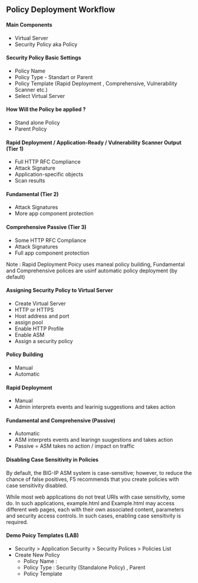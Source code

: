 ## Policy Deployment Workflow 

#### Main Components 

- Virtual Server 
- Security Policy aka Policy

#### Security Policy Basic Settings

- Policy Name 
- Policy Type - Standart or Parent
- Policy Template (Rapid Deployment , Comprehensive, Vulnerability Scanner etc.)
- Select Virtual Server 

#### How Will the Policy be applied ?

- Stand alone Policy 
- Parent Policy 

#### Rapid Deployment / Application-Ready / Vulnerability Scanner Output (Tier 1)

- Full HTTP RFC Compliance
- Attack Signature 
- Application-specific objects
- Scan results

#### Fundamental (Tier 2)

- Attack Signatures
- More app component protection

#### Comprehensive Passive (Tier 3)

- Some HTTP RFC Compliance
- Attack Signatures
- Full app component protection

Note : Rapid Deployment Poicy uses maneal policy building, Fundamental and Comprehensive polices are usinf automatic policy deployment (by default)

#### Assigning Security Policy to Virtual Server

- Create Virtual Server
- HTTP or HTTPS
- Host address and port
- assign pool
- Enable HTTP Profile
- Enable ASM 
- Assign a security policy

#### Policy Building 

- Manual 
- Automatic

#### Rapid Deployment

- Manual 
- Admin interprets events and learinig suggestions and takes action

#### Fundamental and Comprehensive (Passive)

- Automatic 
- ASM interprets events and learingn suugestions and takes action 
- Passive = ASM takes no action / impact on traffic

#### Disabling Case Sensitivity in Policies

By default, the BIG-IP ASM system is case-sensitive; however, to reduce the chance of false positives, F5 recommends that you create policies with case sensitivity disabled.

While most web applications do not treat URIs with case sensitivity, some do. In such applications, example.html and Example.html may access different web pages, each with their own associated content, parameters and security access controls. In such cases, enabling case sensitivity is required.

#### Demo Poicy Templates (LAB)

- Security > Application Security > Security Polices > Policies List 
- Create New Policy 
  - Policy Name : 
  - Policy Type : Security (Standalone Policy) , Parent 
  - Policy Template 

